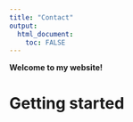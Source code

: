```yaml
---
title: "Contact"
output: 
  html_document:
    toc: FALSE
---
```





**Welcome to my website!**


# Getting started

